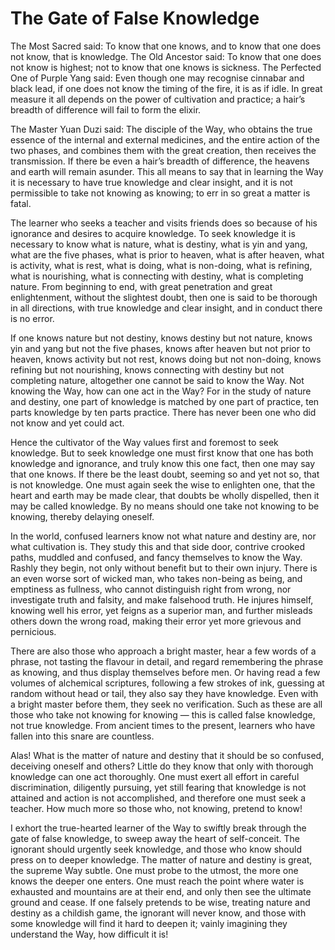 # The Gate of False Knowledge

The Most Sacred said: To know that one knows, and to know that one does not know, that is knowledge. The Old Ancestor said: To know that one does not know is highest; not to know that one knows is sickness. The Perfected One of Purple Yang said: Even though one may recognise cinnabar and black lead, if one does not know the timing of the fire, it is as if idle. In great measure it all depends on the power of cultivation and practice; a hair’s breadth of difference will fail to form the elixir.

The Master Yuan Duzi said: The disciple of the Way, who obtains the true essence of the internal and external medicines, and the entire action of the two phases, and combines them with the great creation, then receives the transmission. If there be even a hair’s breadth of difference, the heavens and earth will remain asunder. This all means to say that in learning the Way it is necessary to have true knowledge and clear insight, and it is not permissible to take not knowing as knowing; to err in so great a matter is fatal.

The learner who seeks a teacher and visits friends does so because of his ignorance and desires to acquire knowledge. To seek knowledge it is necessary to know what is nature, what is destiny, what is yin and yang, what are the five phases, what is prior to heaven, what is after heaven, what is activity, what is rest, what is doing, what is non-doing, what is refining, what is nourishing, what is connecting with destiny, what is completing nature. From beginning to end, with great penetration and great enlightenment, without the slightest doubt, then one is said to be thorough in all directions, with true knowledge and clear insight, and in conduct there is no error.

If one knows nature but not destiny, knows destiny but not nature, knows yin and yang but not the five phases, knows after heaven but not prior to heaven, knows activity but not rest, knows doing but not non-doing, knows refining but not nourishing, knows connecting with destiny but not completing nature, altogether one cannot be said to know the Way. Not knowing the Way, how can one act in the Way? For in the study of nature and destiny, one part of knowledge is matched by one part of practice, ten parts knowledge by ten parts practice. There has never been one who did not know and yet could act.

Hence the cultivator of the Way values first and foremost to seek knowledge. But to seek knowledge one must first know that one has both knowledge and ignorance, and truly know this one fact, then one may say that one knows. If there be the least doubt, seeming so and yet not so, that is not knowledge. One must again seek the wise to enlighten one, that the heart and earth may be made clear, that doubts be wholly dispelled, then it may be called knowledge. By no means should one take not knowing to be knowing, thereby delaying oneself.

In the world, confused learners know not what nature and destiny are, nor what cultivation is. They study this and that side door, contrive crooked paths, muddled and confused, and fancy themselves to know the Way. Rashly they begin, not only without benefit but to their own injury. There is an even worse sort of wicked man, who takes non-being as being, and emptiness as fullness, who cannot distinguish right from wrong, nor investigate truth and falsity, and make falsehood truth. He injures himself, knowing well his error, yet feigns as a superior man, and further misleads others down the wrong road, making their error yet more grievous and pernicious.

There are also those who approach a bright master, hear a few words of a phrase, not tasting the flavour in detail, and regard remembering the phrase as knowing, and thus display themselves before men. Or having read a few volumes of alchemical scriptures, following a few strokes of ink, guessing at random without head or tail, they also say they have knowledge. Even with a bright master before them, they seek no verification. Such as these are all those who take not knowing for knowing — this is called false knowledge, not true knowledge. From ancient times to the present, learners who have fallen into this snare are countless.

Alas! What is the matter of nature and destiny that it should be so confused, deceiving oneself and others? Little do they know that only with thorough knowledge can one act thoroughly. One must exert all effort in careful discrimination, diligently pursuing, yet still fearing that knowledge is not attained and action is not accomplished, and therefore one must seek a teacher. How much more so those who, not knowing, pretend to know!

I exhort the true-hearted learner of the Way to swiftly break through the gate of false knowledge, to sweep away the heart of self-conceit. The ignorant should urgently seek knowledge, and those who know should press on to deeper knowledge. The matter of nature and destiny is great, the supreme Way subtle. One must probe to the utmost, the more one knows the deeper one enters. One must reach the point where water is exhausted and mountains are at their end, and only then see the ultimate ground and cease. If one falsely pretends to be wise, treating nature and destiny as a childish game, the ignorant will never know, and those with some knowledge will find it hard to deepen it; vainly imagining they understand the Way, how difficult it is!
